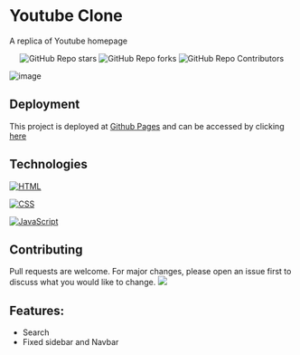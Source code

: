 # Youtube Clone

A replica of Youtube homepage

<div align="center">

![GitHub Repo stars](https://img.shields.io/github/stars/jaydeepdey03/youtube-clone?style=social)
![GitHub Repo forks](https://img.shields.io/github/forks/jaydeepdey03/youtube-clone?style=social)
![GitHub Repo Contributors](https://img.shields.io/github/contributors/jaydeepdey03/youtube-clone?style=social)

</div>


![image](https://user-images.githubusercontent.com/72020411/193631322-85457f0f-5086-4b7a-ba33-5a7682349c58.png)

## Deployment

This project is deployed at [Github Pages](https://pages.github.com/) and can be accessed by clicking [here](https://jaydeepdey03.github.io/youtube-clone/)

## Technologies


[![HTML](https://img.shields.io/badge/html-v5-orange)](#)

[![CSS](https://img.shields.io/badge/css-v3-blue)](#)

[![JavaScript](https://img.shields.io/badge/javascript-ES2015-green)](#)

## Contributing
Pull requests are welcome. For major changes, please open an issue first to discuss what you would like to change.
<a href="https://github.com/jaydeepdey03/youtube-clone/graphs/contributors">
  <img src="https://contrib.rocks/image?repo=jaydeepdey03/youtube-clone" />
</a>

## Features:

- Search
- Fixed sidebar and Navbar
